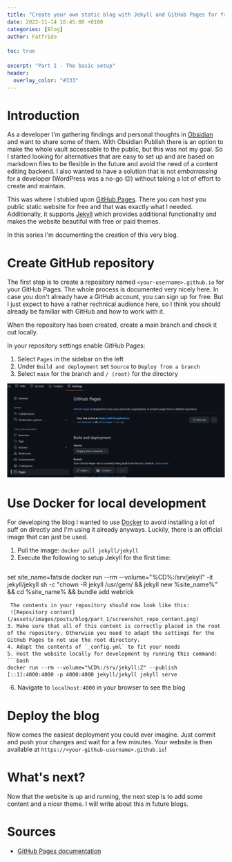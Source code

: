 ```yaml
---
title: "Create your own static blog with Jekyll and GitHub Pages for free"
date: 2022-11-14 16:45:00 +0100
categories: [Blog]
author: Fatfrido

toc: true

excerpt: "Part I - The basic setup"
header:
  overlay_color: "#333"
---
```

# Introduction
As a developer I'm gathering findings and personal thoughts in [Obsidian](https://obsidian.md/) and want to share some of them. With Obsidian Publish there is an option to make the whole vault accessable to the public, but this was not my goal. So I started looking for alternatives that are easy to set up and are based on markdown files to be flexible in the future and avoid the need of a content editing backend. I also wanted to have a solution that is not *embarrassing* for a developer (WordPress was a no-go 😉) without taking a lot of effort to create and maintain.

This was where I stubled upon [GitHub Pages](https://pages.github.com/). There you can host you public static website for free and that was exactly what I needed. Additionally, it supports [Jekyll](https://jekyllrb.com/) which provides additional functionality and makes the website beautiful with free or paid themes.

In this series I'm documenting the creation of this very blog.

# Create GitHub repository
The first step is to create a repository named `<your-username>.github.io` for your GitHub Pages. The whole process is documented very nicely here. In case you don't already have a GitHub account, you can sign up for free. But I just expect to have a rather rechnical audience here, so I think you should already be familiar with GitHub and how to work with it.

When the repository has been created, create a main branch and check it out locally.

In your repository settings enable GitHub Pages:
1. Select `Pages` in the sidebar on the left
2. Under `Build and deployment` set `Source` to `Deploy from a branch`
3. Select `main` for the branch and `/ (root)` for the directory

![Repository configuration](/assets/images/../../../assets/images/posts/blog/part_1/screenshot_repo_settings.png)

# Use Docker for local development
For developing the blog I wanted to use [Docker](https://www.docker.com/) to avoid installing a lot of suff on directly and I'm using it already anyways. Luckily, there is an official image that can just be used.

1. Pull the image: `docker pull jekyll/jekyll`
2. Execute the following to setup Jekyll for the first time:
   ```bash
set site_name=fatside
docker run --rm --volume="%CD%:/srv/jekyll" -it jekyll/jekyll sh -c "chown -R jekyll /usr/gem/ && jekyll new %site_name%" && cd %site_name% && bundle add webrick
   ```
    The contents in your repository should now look like this:
    ![Repository content](/assets/images/posts/blog/part_1/screenshot_repo_content.png)
3. Make sure that all of this content is correctly placed in the root of the repository. Otherwise you need to adapt the settings for the GitHub Pages to not use the root directory.
4. Adapt the contents of `_config.yml` to fit your needs
5. Host the website locally for development by running this command:
   ```bash
docker run --rm --volume="%CD%:/srv/jekyll:Z" --publish [::1]:4000:4000 -p 4000:4000 jekyll/jekyll jekyll serve
   ```
6. Navigate to `localhost:4000` in your browser to see the blog

# Deploy the blog
Now comes the easiest deployment you could ever imagine. Just commit and push your changes and wait for a few minutes. Your website is then available at `https://<your-github-username>.github.io`!

# What's next?
Now that the website is up and running, the next step is to add some content and a nicer theme. I will write about this in future blogs.

# Sources
- [GitHub Pages documentation](https://docs.github.com/en/pages)